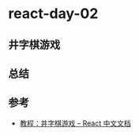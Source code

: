 # react-day-02

## 井字棋游戏

## 总结

## 参考

- [教程：井字棋游戏 – React 中文文档](https://zh-hans.react.dev/learn/tutorial-tic-tac-toe)
